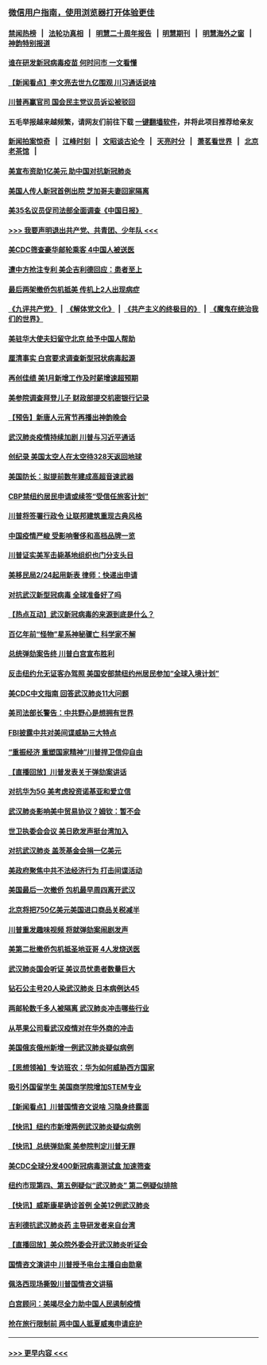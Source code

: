 ### [微信用户指南，使用浏览器打开体验更佳](https://github.com/gfw-breaker/banned-news1/blob/master/indexes/wechat-guide.md?t=0)
#### [禁闻热榜](热点新闻.md?t=0)  &nbsp;&nbsp;|&nbsp;&nbsp; [法轮功真相](https://github.com/gfw-breaker/truth/blob/master/README.md?t=0) &nbsp;&nbsp;|&nbsp;&nbsp; [明慧二十周年报告](https://github.com/gfw-breaker/mh-reports/blob/master/README.md?t=0) &nbsp;&nbsp;|&nbsp;&nbsp;[明慧期刊](https://github.com/gfw-breaker/mh-qikan) &nbsp;&nbsp;|&nbsp;&nbsp; [明慧海外之窗](https://github.com/gfw-breaker/mh-news/blob/master/README.md?t=0) &nbsp;&nbsp;|&nbsp;&nbsp; [神韵特别报道](https://github.com/gfw-breaker/mh-news/blob/master/shenyun.md?t=0)
#### [谁在研发新冠病毒疫苗 何时问市 一文看懂](../pages/nsc412/n11852840.md?t=02080833) 
#### [【新闻看点】李文亮去世九亿围观 川习通话说啥](../pages/nsc412/n11852360.md?t=02080833) 
#### [川普再赢官司 国会民主党议员诉讼被驳回](../pages/nsc412/n11852287.md?t=02080833) 
#### 五毛举报越来越频繁，请网友们前往下载 [一键翻墙软件](https://github.com/gfw-breaker/ssr-accounts)，并将此项目推荐给亲友
#### [新闻拍案惊奇](https://github.com/gfw-breaker/banned-news1/blob/master/pages/link4.md) &nbsp;&nbsp;|&nbsp;&nbsp; [江峰时刻](https://github.com/gfw-breaker/banned-news1/blob/master/pages/link4.md) &nbsp;&nbsp;|&nbsp;&nbsp; [文昭谈古论今](https://github.com/gfw-breaker/banned-news1/blob/master/pages/link4.md) &nbsp;&nbsp;|&nbsp;&nbsp; [天亮时分](https://github.com/gfw-breaker/banned-news1/blob/master/pages/link4.md) &nbsp;&nbsp;|&nbsp;&nbsp; [萧茗看世界](https://github.com/gfw-breaker/banned-news1/blob/master/pages/link4.md) &nbsp;&nbsp;|&nbsp;&nbsp; [北京老茶馆](https://github.com/gfw-breaker/banned-news1/blob/master/pages/link4.md) &nbsp;&nbsp;|&nbsp;&nbsp; 
#### [美宣布资助1亿美元 助中国对抗新冠肺炎](../pages/nsc412/n11852531.md?t=02080833) 
#### [美国人传人新冠首例出院 芝加哥夫妻回家隔离](../pages/nsc412/n11852452.md?t=02080833) 
#### [美35名议员促司法部全面调查《中国日报》](../pages/nsc412/n11852435.md?t=02080833) 
#### [>>> 我要声明退出共产党、共青团、少年队 <<<](https://github.com/begood0513/goodnews/blob/master/quit/letter.md) 
#### [美CDC筛查豪华邮轮乘客 4中国人被送医](../pages/nsc412/n11852085.md?t=02080833) 
#### [遭中方抢注专利 美企吉利德回应：患者至上](../pages/nsc412/n11852037.md?t=02080833) 
#### [最后两架撤侨包机抵美 传机上2人出现病症](../pages/nsc412/n11852173.md?t=02080833) 
#### [《九评共产党》](https://github.com/begood0513/9ping.md/blob/master/README.md) &nbsp;|&nbsp; [《解体党文化》](../../../../jtdwh.md/blob/master/README.md)  &nbsp;|&nbsp; [《共产主义的终极目的》](../../../../gczydzjmd.md/blob/master/README.md) &nbsp;|&nbsp; [《魔鬼在统治我们的世界》](../../../../mgztzwmdsj.md/blob/master/README.md) 
#### [美驻华大使夫妇留守北京 给予中国人帮助](../pages/nsc412/n11852165.md?t=02080833) 
#### [厘清事实 白宫要求调查新型冠状病毒起源](../pages/nsc412/n11852106.md?t=02080833) 
#### [再创佳绩 美1月新增工作及时薪增速超预期](../pages/nsc412/n11852174.md?t=02080833) 
#### [美参院调查拜登儿子 财政部提交机密银行记录](../pages/nsc412/n11851808.md?t=02080833) 
#### [【预告】新唐人元宵节再播出神韵晚会](../pages/nsc412/n11843192.md?t=02080833) 
#### [武汉肺炎疫情持续加剧 川普与习近平通话](../pages/nsc412/n11851613.md?t=02080833) 
#### [创纪录 美国太空人在太空待328天返回地球](../pages/nsc412/n11851266.md?t=02080833) 
#### [美国防长：拟提前数年建成高超音速武器](../pages/nsc412/n11850959.md?t=02080833) 
#### [CBP禁纽约居民申请或续签“受信任旅客计划”](../pages/nsc412/n11850857.md?t=02080833) 
#### [川普将签署行政令 让联邦建筑重现古典风格](../pages/nsc412/n11850654.md?t=02080833) 
#### [中国疫情严峻 受影响奢侈和高档品牌一览](../pages/nsc412/n11850319.md?t=02080833) 
#### [川普证实美军击毙基地组织也门分支头目](../pages/nsc412/n11850383.md?t=02080833) 
#### [美移民局2/24起用新表 律师：快递出申请](../pages/nsc412/n11848220.md?t=02080833) 
#### [对抗武汉新型冠病毒 全球准备好了吗](../pages/nsc412/n11850142.md?t=02080833) 
#### [【热点互动】武汉新冠病毒的来源到底是什么？](../pages/nsc412/n11849749.md?t=02080833) 
#### [百亿年前“怪物”星系神秘骤亡 科学家不解](../pages/nsc412/n11849863.md?t=02080833) 
#### [总统弹劾案告终 川普白宫宣布胜利](../pages/nsc412/n11849985.md?t=02080833) 
#### [反击纽约允无证客办驾照  美国安部禁纽约州居民参加“全球入境计划”](../pages/nsc412/n11849828.md?t=02080833) 
#### [美CDC中文指南 回答武汉肺炎11大问题](../pages/nsc412/n11849703.md?t=02080833) 
#### [美司法部长警告：中共野心是想拥有世界](../pages/nsc412/n11849769.md?t=02080833) 
#### [FBI披露中共对美间谍威胁三大特点](../pages/nsc412/n11849700.md?t=02080833) 
#### [“重振经济 重塑国家精神”川普捍卫信仰自由](../pages/nsc412/n11849641.md?t=02080833) 
#### [【直播回放】川普发表关于弹劾案讲话](../pages/nsc412/n11849472.md?t=02080833) 
#### [对抗华为5G 美考虑投资诺基亚和爱立信](../pages/nsc412/n11849510.md?t=02080833) 
#### [武汉肺炎影响美中贸易协议？姆钦：暂不会](../pages/nsc412/n11849497.md?t=02080833) 
#### [世卫执委会会议 美日欧发声挺台湾加入](../pages/nsc412/n11849433.md?t=02080833) 
#### [对抗武汉肺炎 盖茨基金会捐一亿美元](../pages/nsc412/n11848953.md?t=02080833) 
#### [美政府聚焦中共不法经济行为 打击间谍活动](../pages/nsc412/n11849322.md?t=02080833) 
#### [美国最后一次撤侨 包机最早周四离开武汉](../pages/nsc412/n11849395.md?t=02080833) 
#### [北京将把750亿美元美国进口商品关税减半](../pages/nsc412/n11848896.md?t=02080833) 
#### [川普重发趣味视频 将就弹劾案闹剧发声](../pages/nsc412/n11848715.md?t=02080833) 
#### [美第二批撤侨包机抵圣地亚哥 4人发烧送医](../pages/nsc412/n11847923.md?t=02080833) 
#### [武汉肺炎国会听证 美议员忧患者数量巨大](../pages/nsc412/n11844851.md?t=02080833) 
#### [钻石公主号20人染武汉肺炎 日本病例达45](../pages/nsc412/n11847823.md?t=02080833) 
#### [两邮轮数千多人被隔离 武汉肺炎冲击哪些行业](../pages/nsc412/n11847456.md?t=02080833) 
#### [从苹果公司看武汉疫情对在华外商的冲击](../pages/nsc412/n11847586.md?t=02080833) 
#### [美国俄亥俄州新增一例武汉肺炎疑似病例](../pages/nsc412/n11847714.md?t=02080833) 
#### [【思想领袖】专访班农：华为如何威胁西方国家](../pages/nsc412/n11847306.md?t=02080833) 
#### [吸引外国留学生 美国商学院增加STEM专业](../pages/nsc412/n11847417.md?t=02080833) 
#### [【新闻看点】川普国情咨文说啥 习隐身终露面](../pages/nsc412/n11847016.md?t=02080833) 
#### [【快讯】纽约市新增两例武汉肺炎疑似病例](../pages/nsc412/n11847250.md?t=02080833) 
#### [【快讯】总统弹劾案 美参院判定川普无罪](../pages/nsc412/n11847316.md?t=02080833) 
#### [美CDC全球分发400新冠病毒测试盒 加速筛查](../pages/nsc412/n11847260.md?t=02080833) 
#### [纽约市现第四、第五例疑似“武汉肺炎”   第二例疑似排除](../pages/nsc412/n11847332.md?t=02080833) 
#### [【快讯】威斯康星确诊首例 全美12例武汉肺炎](../pages/nsc412/n11847162.md?t=02080833) 
#### [吉利德抗武汉肺炎药 主导研发者来自台湾](../pages/nsc412/n11847064.md?t=02080833) 
#### [【直播回放】美众院外委会开武汉肺炎听证会](../pages/nsc412/n11846727.md?t=02080833) 
#### [国情咨文演讲中 川普授予电台主播自由勋章](../pages/nsc412/n11846815.md?t=02080833) 
#### [佩洛西现场撕毁川普国情咨文讲稿](../pages/nsc412/n11846724.md?t=02080833) 
#### [白宫顾问：美竭尽全力助中国人民遏制疫情](../pages/nsc412/n11846756.md?t=02080833) 
#### [抢在旅行限制前 两中国人抵夏威夷申请庇护](../pages/nsc412/n11846866.md?t=02080833) 

----
#### [ >>> 更早内容 <<< ](../indexes/nsc412-earlier.md)
